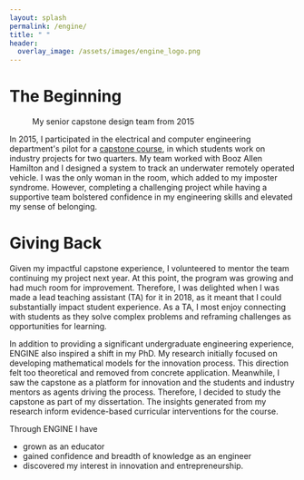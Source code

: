 ```yaml
---
layout: splash
permalink: /engine/
title: " "
header:
  overlay_image: /assets/images/engine_logo.png
---
```


<h1>The Beginning</h1>

<figure style="width: 300px" class="align-right">
  <img src="{{ site.url }}{{ site.baseurl }}/assets/images/engine.png" alt="">
  <figcaption>My senior capstone design team from 2015</figcaption>
</figure>

In 2015, I participated in the electrical and computer engineering department's pilot for a <a href = "https://www.ece.uw.edu/entrepreneurship/entrepreneurial-capstone/">capstone course</a>, in which students work on industry projects for two quarters. My team worked with Booz Allen Hamilton and I designed a system to track an underwater remotely operated vehicle. I was the only woman in the room, which added to my imposter syndrome. However, completing a challenging project while having a supportive team bolstered confidence in my engineering skills and elevated my sense of belonging.

<h1>Giving Back</h1>

Given my impactful capstone experience, I volunteered to mentor the team continuing my project next year. At this point, the program was growing and had much room for improvement. Therefore, I was delighted when I was made a lead teaching assistant (TA) for it in 2018, as it meant that I could substantially impact student experience. As a TA, I most enjoy connecting with students as they solve complex problems and reframing challenges as opportunities for learning.

In addition to providing a significant undergraduate engineering experience, ENGINE also inspired a shift in my PhD. My research initially focused on developing mathematical models for the innovation process. This direction felt too theoretical and removed from concrete application. Meanwhile, I saw the capstone as a platform for innovation and the students and industry mentors as agents driving the process. Therefore, I decided to study the capstone as part of my dissertation. The insights generated from my research inform evidence-based curricular interventions for the course. 

Through ENGINE I have 

* grown as an educator
* gained confidence and breadth of knowledge as an engineer
* discovered my interest in innovation and entrepreneurship. 